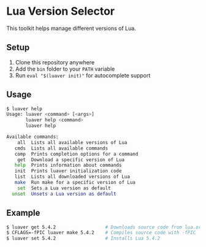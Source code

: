 # Lua Version Selector

This toolkit helps manage different versions of Lua.

## Setup

1. Clone this repository anywhere
2. Add the `bin` folder to your `PATH` variable
3. Run `eval "$(luaver init)"` for autocomplete support

## Usage

```sh
$ luaver help
Usage: luaver <command> [<args>]
       luaver help <command>
       luaver help

Available commands:
    all  Lists all available versions of Lua
   cmds  Lists all available commands
   comp  Prints completion options for a command
    get  Download a specific version of Lua
   help  Prints information about commands
   init  Prints luaver initialization code
   list  Lists all downloaded versions of Lua
   make  Run make for a specific version of Lua
    set  Sets a Lua version as default
  unset  Unsets a Lua version as default
```

## Example

```sh
$ luaver get 5.4.2                  # Downloads source code from lua.org
$ CFLAGS=-fPIC luaver make 5.4.2    # Compiles source code with -fPIC
$ luaver set 5.4.2                  # Installs Lua 5.4.2
```
